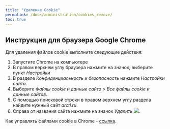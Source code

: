 ```yaml
---
title: "Удаление Cookie"
permalink: /docs/administration/cookies_remove/
toc: true
---
```


## Инструкция для браузера Google Chrome

Для удаления файлов cookie выполните следующие действия:

1.  Запустите Chrome на компьютере
2.  В правом верхнем углу браузера нажмите на значок, выберите пункт
*Настройки*
3.  В разделе *Конфиденциальность и безопасность* нажмите *Настройки сайта*.
4.  Выберите *Файлы cookie и данные сайто* > *Все файлы cookie и данные сайтов*.
5.  С помощью поисковой строки в правом верхнем углу раздела найдите нужный сайт *arctl.ru*.
6.  Справа от названия сайта нажмите на значок *Удалить* ![](../../images/delete.png).

Как управлять файлами cookie в Chrome - [ссылка](https://support.google.com/chrome/answer/95647).
